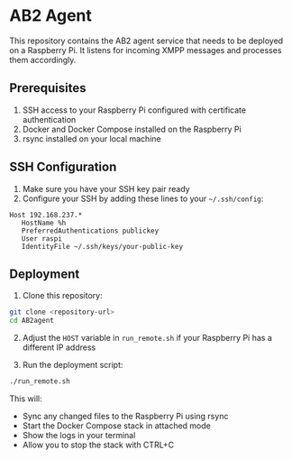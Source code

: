 # AB2 Agent

This repository contains the AB2 agent service that needs to be deployed on a Raspberry Pi.
It listens for incoming XMPP messages and processes them accordingly.

## Prerequisites

1. SSH access to your Raspberry Pi configured with certificate authentication
2. Docker and Docker Compose installed on the Raspberry Pi
3. rsync installed on your local machine

## SSH Configuration

1. Make sure you have your SSH key pair ready
2. Configure your SSH by adding these lines to your `~/.ssh/config`:
```
Host 192.168.237.*
   HostName %h
   PreferredAuthentications publickey
   User raspi
   IdentityFile ~/.ssh/keys/your-public-key
```

## Deployment

1. Clone this repository:
```bash
git clone <repository-url>
cd AB2agent
```

2. Adjust the `HOST` variable in `run_remote.sh` if your Raspberry Pi has a different IP address

3. Run the deployment script:
```bash
./run_remote.sh
```

This will:
- Sync any changed files to the Raspberry Pi using rsync
- Start the Docker Compose stack in attached mode
- Show the logs in your terminal
- Allow you to stop the stack with CTRL+C
